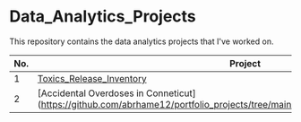 # Data_Analytics_Projects

This repository contains the data analytics projects that I've worked on.

| No. | Project|
|-------|------------------------|
|1| [Toxics_Release_Inventory](https://github.com/abrhame12/portfolio_projects/tree/main/Toxic_Releases_Inventory)|
|2| [Accidental Overdoses in Conneticut] (https://github.com/abrhame12/portfolio_projects/tree/main/Accidental_overdoses_in_Conneticut)|
